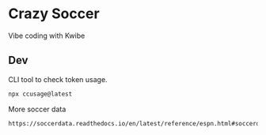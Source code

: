 # Crazy Soccer
Vibe coding with Kwibe

## Dev

CLI tool to check token usage.
```sh
npx ccusage@latest
```

More soccer data
```
https://soccerdata.readthedocs.io/en/latest/reference/espn.html#soccerdata.ESPN
``` 
